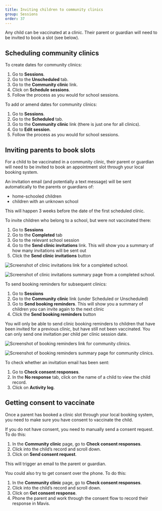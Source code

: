 ```yaml
---
title: Inviting children to community clinics
group: Sessions
order: 37
---
```


Any child can be vaccinated at a clinic. Their parent or guardian will need to be invited to book a slot (see below).

## Scheduling community clinics

To create dates for community clinics:

1. Go to **Sessions**.
2. Go to the **Unscheduled** tab.
3. Go to the **Community clinic** link.
4. Click on **Schedule sessions**.
5. Follow the process as you would for school sessions.

To add or amend dates for community clinics:

1. Go to **Sessions**.
2. Go to the **Scheduled** tab.
3. Go to the **Community clinic** link (there is just one for all clinics).
4. Go to **Edit session**.
5. Follow the process as you would for school sessions.

## Inviting parents to book slots

For a child to be vaccinated in a community clinic, their parent or guardian will need to be invited to book an appointment slot through your local booking system.

An invitation email (and potentially a text message) will be sent automatically to the parents or guardians of:
- home-schooled children
- children with an unknown school

This will happen 3 weeks before the date of the first scheduled clinic.

To invite children who belong to a school, but were not vaccinated there:
1. Go to **Sessions**
2. Go to the **Completed** tab
3. Go to the relevant school session
4. Go to the **Send clinic invitations** link. This will show you a summary of how many invitations will be sent out
5. Click the **Send clinic invitations** button

![Screenshot of clinic invitations link for a completed school.](/assets/images/send-clinic-invitations.png)

![Screenshot of clinic invitations summary page from a completed school.](/assets/images/send-clinic-invitations-summary.png)

To send booking reminders for subsequent clinics:
1. Go to **Sessions**
2. Go to the **Community clinic** link (under Scheduled or Unscheduled)
3. Go to **Send booking reminders**. This will show you a summary of children you can invite again to the next clinic
4. Click the **Send booking reminders** button

You will only be able to send clinic booking reminders to children that have been invited for a previous clinic, but have still not been vaccinated. You can only send one invitation per child per clinic session date.

![Screenshot of booking reminders link for community clinics.](/assets/images/send-booking-reminders.png)

![Screenshot of booking reminders summary page for community clinics.](/assets/images/send-booking-reminders-summary.png)

To check whether an invitation email has been sent:

1. Go to **Check consent responses**.
2. In the **No response** tab, click on the name of a child to view the child record.
3. Click on **Activity log**.

## Getting consent to vaccinate

Once a parent has booked a clinic slot through your local booking system, you need to make sure you have consent to vaccinate the child.

If you do not have consent, you need to manually send a consent request. To do this:

1. In the **Community clinic** page, go to **Check consent responses**.
2. Click into the child’s record and scroll down.
3. Click on **Send consent request**.

This will trigger an email to the parent or guardian.

You could also try to get consent over the phone. To do this:

1. In the **Community clinic** page, go to **Check consent responses**.
2. Click into the child’s record and scroll down.
3. Click on **Get consent response**.
4. Phone the parent and work through the consent flow to record their response in Mavis.
